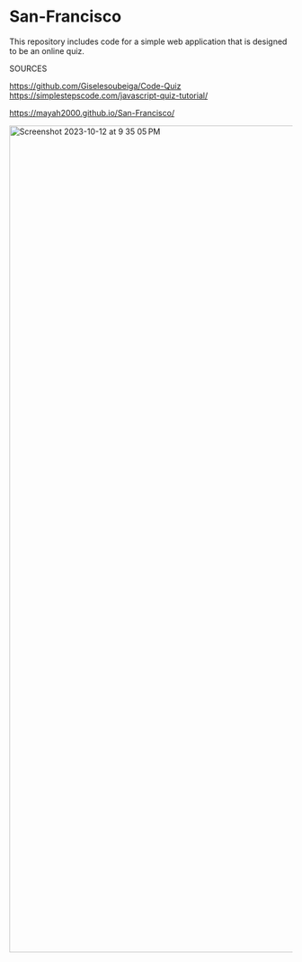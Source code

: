 # San-Francisco
This repository includes code for a simple web application that is designed to be an online quiz.

SOURCES

https://github.com/Giselesoubeiga/Code-Quiz
https://simplestepscode.com/javascript-quiz-tutorial/

https://mayah2000.github.io/San-Francisco/




<img width="1470" alt="Screenshot 2023-10-12 at 9 35 05 PM" src="https://github.com/MayaH2000/San-Francisco/assets/101356128/2c499ed7-ade3-4ce8-a03d-1caad5343062">
